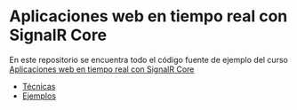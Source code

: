 # Aplicaciones web en tiempo real con SignalR Core

En este repositorio se encuentra todo el código fuente de ejemplo del curso [
Aplicaciones web en tiempo real con SignalR Core](http://www.udemy.com)

- [Técnicas]()
- [Ejemplos]()